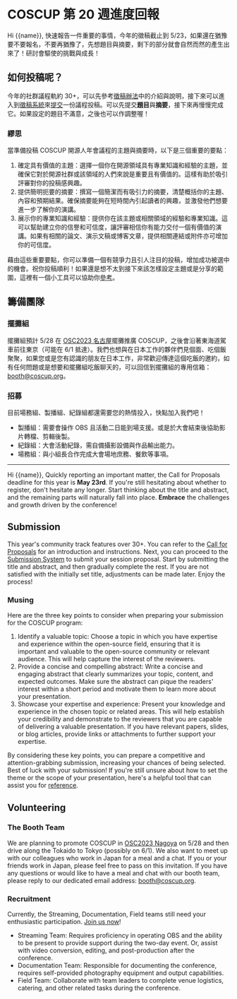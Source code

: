 # COSCUP 第 20 週進度回報

Hi {{name}},
快速報告一件重要的事情，今年的徵稿截止到 5/23，如果還在猶豫要不要報名，不要再猶豫了，先想題目與摘要，剩下的部分就會自然而然的產生出來了！研討會驅使的挑戰與成長！

## 如何投稿呢？

今年的社群議程軌約 30+，可以先參考[徵稿辦法](https://blog.coscup.org/2023/04/coscup-2023-coscup-2023-call-for.html)中的介紹與說明，接下來可以進入到[徵稿系統](https://pretalx.coscup.org/coscup-2023/locale/set?locale=zh-tw&next=/coscup-2023/cfp%3F)來[提交](https://pretalx.coscup.org/coscup-2023/submit/)一份議程投稿。可以先提交**題目**與**摘要**，接下來再慢慢完成它。如果設定的題目不滿意，之後也可以作調整喔！

### 繆思

當準備投稿 COSCUP 開源人年會議程的主題與摘要時，以下是三個重要的要點：

1. 確定具有價值的主題：選擇一個你在開源領域具有專業知識和經驗的主題，並確保它對於開源社群或該領域的人們來說是重要且有價值的。這樣有助於吸引評審對你的投稿感興趣。
2. 提供簡明扼要的摘要：撰寫一個簡潔而有吸引力的摘要，清楚概括你的主題、內容和預期結果。確保摘要能夠在短時間內引起讀者的興趣，並激發他們想要進一步了解你的演講。
3. 展示你的專業知識和經驗：提供你在該主題或相關領域的經驗和專業知識。這可以幫助建立你的信譽和可信度，讓評審相信你有能力交付一個有價值的演講。如果有相關的論文、演示文稿或博客文章，提供相關連結或附件亦可增加你的可信度。

藉由這些重要要點，你可以準備一個有競爭力且引人注目的投稿，增加成功被選中的機會。祝你投稿順利！如果還是想不太到接下來該怎樣設定主題或是分享的範圍，這裡有一個小工具可以協助你[參考](https://volunteer.coscup.org/schedule/2023)。

## 籌備團隊

### 擺攤組

擺攤組預計 5/28 在 [OSC2023 名古屋](https://event.ospn.jp/osc2023-nagoya/exhibit)擺攤推廣 COSCUP，之後會沿著東海道駕車前往東京（可能在 6/1 抵達）。我們也想與在日本工作的夥伴們見個面、吃個飯聚聚，如果您或是您有認識的朋友在日本工作，非常歡迎傳達這個吃飯的邀約，如有任何問題或是想要和擺攤組吃飯聊天的，可以回信到擺攤組的專用信箱：[booth@coscup.org](mailto:booth@coscup.org)。

### 招募

目前場務組、製播組、紀錄組都還需要您的熱情投入，快點加入我們吧！

- 製播組：需要會操作 OBS 且活動二日能到場支援。或是於大會結束後協助影片轉檔、剪輯後製。
- 紀錄組：大會活動紀錄，需自備攝影設備與作品輸出能力。
- 場務組：與小組長合作完成大會場地庶務、餐飲等事項。

---

Hi {{name}},
Quickly reporting an important matter, the Call for Proposals deadline for this year is **May 23rd**. If you're still hesitating about whether to register, don't hesitate any longer. Start thinking about the title and abstract, and the remaining parts will naturally fall into place. **Embrace** the challenges and growth driven by the conference!

## Submission

This year's community track features over 30+. You can refer to the [Call for Proposals](https://blog.coscup.org/2023/04/coscup-2023-coscup-2023-call-for.html) for an introduction and instructions. Next, you can proceed to the [Submission System](https://pretalx.coscup.org/coscup-2023/locale/set?locale=en&next=/coscup-2023/cfp%3F) to submit your session proposal. Start by submitting the title and abstract, and then gradually complete the rest. If you are not satisfied with the initially set title, adjustments can be made later. Enjoy the process!

### Musing

Here are the three key points to consider when preparing your submission for the COSCUP program:

1. Identify a valuable topic: Choose a topic in which you have expertise and experience within the open-source field, ensuring that it is important and valuable to the open-source community or relevant audience. This will help capture the interest of the reviewers.
2. Provide a concise and compelling abstract: Write a concise and engaging abstract that clearly summarizes your topic, content, and expected outcomes. Make sure the abstract can pique the readers' interest within a short period and motivate them to learn more about your presentation.
3. Showcase your expertise and experience: Present your knowledge and experience in the chosen topic or related areas. This will help establish your credibility and demonstrate to the reviewers that you are capable of delivering a valuable presentation. If you have relevant papers, slides, or blog articles, provide links or attachments to further support your expertise.

By considering these key points, you can prepare a competitive and attention-grabbing submission, increasing your chances of being selected. Best of luck with your submission! If you're still unsure about how to set the theme or the scope of your presentation, here's a helpful tool that can assist you for [reference](https://volunteer.coscup.org/schedule/2023).

## Volunteering

### The Booth Team

We are planning to promote COSCUP in [OSC2023 Nagoya](https://event.ospn.jp/osc2023-nagoya/exhibit) on 5/28 and then drive along the Tokaido to Tokyo (possibly on 6/1). We also want to meet up with our colleagues who work in Japan for a meal and a chat. If you or your friends work in Japan, please feel free to pass on this invitation. If you have any questions or would like to have a meal and chat with our booth team, please reply to our dedicated email address: [booth@coscup.org](mailto:booth@coscup.org).

### Recruitment

Currently, the Streaming, Documentation, Field teams still need your enthusiastic participation. [Join us now](https://volunteer.coscup.org/)!

- Streaming Team: Requires proficiency in operating OBS and the ability to be present to provide support during the two-day event. Or, assist with video conversion, editing, and post-production after the conference.
- Documentation Team: Responsible for documenting the conference, requires self-provided photography equipment and output capabilities.
- Field Team: Collaborate with team leaders to complete venue logistics, catering, and other related tasks during the conference.
